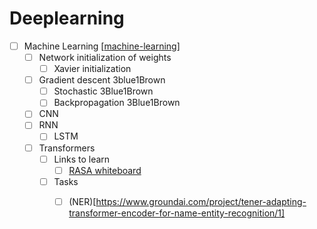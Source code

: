 # Deeplearning
- [ ] Machine Learning [[machine-learning]]
  - [ ] Network initialization of weights
    - [ ] Xavier initialization
  - [ ] Gradient descent 3blue1Brown
    - [ ] Stochastic 3Blue1Brown
    - [ ] Backpropagation 3Blue1Brown
  - [ ] CNN
  - [ ] RNN
    - [ ] LSTM
  - [ ] Transformers
    - [ ] Links to learn 
      - [ ] [RASA whiteboard](https://www.youtube.com/watch?v=wWNMST6t1TA&list=PL75e0qA87dlG-za8eLI6t0_Pbxafk-cxb)
    - [ ] Tasks
      - [ ] (NER)[https://www.groundai.com/project/tener-adapting-transformer-encoder-for-name-entity-recognition/1] 


[//begin]: # "Autogenerated link references for markdown compatibility"
[machine-learning]: machine-learning "Machine Learning"
[//end]: # "Autogenerated link references"